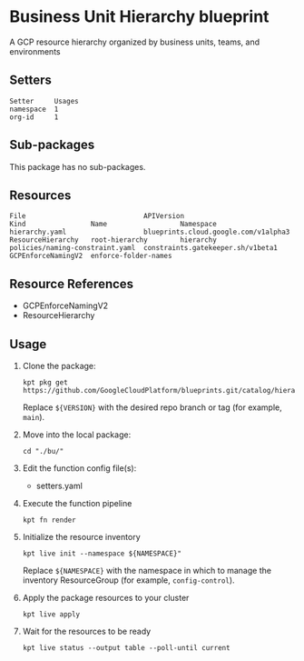 # Business Unit Hierarchy blueprint

A GCP resource hierarchy organized by business units, teams, and
environments

## Setters

```
Setter     Usages
namespace  1
org-id     1
```

## Sub-packages

This package has no sub-packages.

## Resources

```
File                             APIVersion                            Kind                Name                  Namespace
hierarchy.yaml                   blueprints.cloud.google.com/v1alpha3  ResourceHierarchy   root-hierarchy        hierarchy
policies/naming-constraint.yaml  constraints.gatekeeper.sh/v1beta1     GCPEnforceNamingV2  enforce-folder-names
```

## Resource References

- GCPEnforceNamingV2
- ResourceHierarchy

## Usage

1.  Clone the package:
    ```
    kpt pkg get https://github.com/GoogleCloudPlatform/blueprints.git/catalog/hierarchy/bu@${VERSION}
    ```
    Replace `${VERSION}` with the desired repo branch or tag
    (for example, `main`).

1.  Move into the local package:
    ```
    cd "./bu/"
    ```

1.  Edit the function config file(s):
    - setters.yaml

1.  Execute the function pipeline
    ```
    kpt fn render
    ```

1.  Initialize the resource inventory
    ```
    kpt live init --namespace ${NAMESPACE}"
    ```
    Replace `${NAMESPACE}` with the namespace in which to manage
    the inventory ResourceGroup (for example, `config-control`).

1.  Apply the package resources to your cluster
    ```
    kpt live apply
    ```

1.  Wait for the resources to be ready
    ```
    kpt live status --output table --poll-until current
    ```

